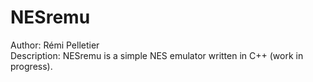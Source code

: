 # NESremu
Author: Rémi Pelletier  
Description: NESremu is a simple NES emulator written in C++ (work in progress).  
